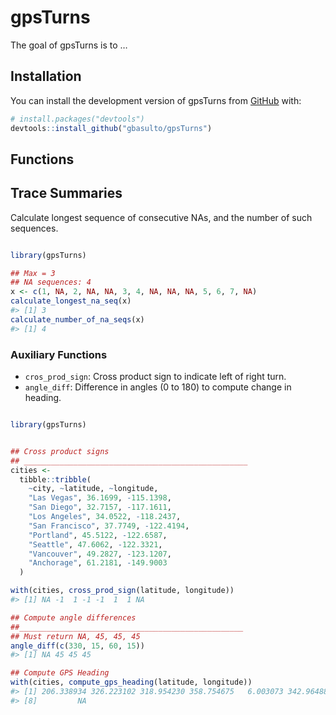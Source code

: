 
<!-- README.md is generated from README.Rmd. Please edit that file -->

# gpsTurns

<!-- badges: start -->
<!-- badges: end -->

The goal of gpsTurns is to …

## Installation

You can install the development version of gpsTurns from
[GitHub](https://github.com/) with:

``` r
# install.packages("devtools")
devtools::install_github("gbasulto/gpsTurns")
```

## Functions

## Trace Summaries

Calculate longest sequence of consecutive NAs, and the number of such
sequences.

``` r

library(gpsTurns)

## Max = 3
## NA sequences: 4
x <- c(1, NA, 2, NA, NA, 3, 4, NA, NA, NA, 5, 6, 7, NA)
calculate_longest_na_seq(x)
#> [1] 3
calculate_number_of_na_seqs(x)
#> [1] 4
```

### Auxiliary Functions

- `cros_prod_sign`: Cross product sign to indicate left of right turn.
- `angle_diff`: Difference in angles (0 to 180) to compute change in
  heading.

``` r

library(gpsTurns)


## Cross product signs
## __________________________________________________
cities <-
  tibble::tribble(
    ~city, ~latitude, ~longitude,
    "Las Vegas", 36.1699, -115.1398,
    "San Diego", 32.7157, -117.1611,
    "Los Angeles", 34.0522, -118.2437,
    "San Francisco", 37.7749, -122.4194,
    "Portland", 45.5122, -122.6587,
    "Seattle", 47.6062, -122.3321,
    "Vancouver", 49.2827, -123.1207,
    "Anchorage", 61.2181, -149.9003
  )

with(cities, cross_prod_sign(latitude, longitude))
#> [1] NA -1  1 -1 -1  1  1 NA

## Compute angle differences
##__________________________________________________
## Must return NA, 45, 45, 45
angle_diff(c(330, 15, 60, 15))
#> [1] NA 45 45 45

## Compute GPS Heading
with(cities, compute_gps_heading(latitude, longitude))
#> [1] 206.338934 326.223102 318.954230 358.754675   6.003073 342.964883 318.586753
#> [8]         NA
```
